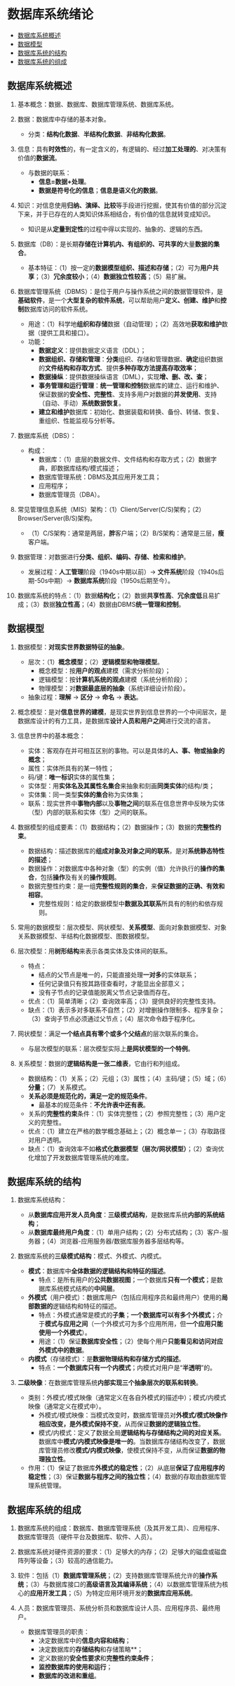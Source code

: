 # 数据库系统绪论

- [数据库系统概述](#数据库系统概述)
- [数据模型](#数据模型)
- [数据库系统的结构](#数据库系统的结构)
- [数据库系统的组成](#数据库系统的组成)

## 数据库系统概述

1. 基本概念：数据、数据库、数据库管理系统、数据库系统。

2. 数据：数据库中存储的基本对象。
    - 分类：**结构化数据**、**半结构化数据**、**非结构化数据**。

3. 信息：具有**时效性**的，有一定含义的，有逻辑的、经过**加工处理的**、对决策有价值的**数据流**。
    - 与数据的联系：
        - **信息=数据+处理**。
        - **数据是符号化的信息**；**信息是语义化的数据**。

4. 知识：对信息使用**归纳、演绎、比较**等手段进行挖掘，使其有价值的部分沉淀下来，并于已存在的人类知识体系相结合，有价值的信息就转变成知识。
    - 知识是从**定量到定性**的过程中得以实现的、抽象的、逻辑的东西。

5. 数据库（DB）：是长期**存储在计算机内、有组织的、可共享的**大量**数据的集合**。
    - 基本特征：（1）按一定的**数据模型组织、描述和存储**；（2）可为**用户共享**；（3）**冗余度较小**；（4）**数据独立性较高**；（5）易扩展。

6. 数据库管理系统（DBMS）：是位于用户与操作系统之间的数据管理软件，是**基础软件**，是一个**大型复杂的软件系统**，可以帮助用户**定义、创建、维护**和**控制**数据库访问的软件系统。
    - 用途：（1）科学地**组织和存储**数据（自动管理）；（2）高效地**获取和维护**数据（提供工具和接口）。
    - 功能：
        - **数据定义**：提供数据定义语言（DDL）；
        - **数据组织、存储和管理**：**分类**组织、存储和管理数据、**确定**组织数据的**文件结构和存取方式**、提供**多种存取方法提高存取效率**；
        - **数据操纵**：提供数据操纵语言（DML），实现**增、删、改、查**；
        - **事务管理和运行管理**：**统一管理和控制**数据库的建立、运行和维护、保证数据的**安全性、完整性**、支持多用户对数据的**并发使用**、支持（自动、手动）**系统数据恢复**。
        - **建立和维护**数据库：初始化、数据装载和转换、备份、转储、恢复、重组织、性能监视与分析等。

7. 数据库系统（DBS）：
    - 构成：
        - 数据库：（1）底层的数据文件、文件结构和存取方式；（2）数据字典，即数据库结构/模式描述；
        - 数据库管理系统：DBMS及其应用开发工具；
        - 应用程序；
        - 数据库管理员（DBA）。

8. 常见管理信息系统（MIS）架构：（1）Client/Server(C/S)架构；（2）Browser/Server(B/S)架构。
    - （1）C/S架构：通常是两层，**胖**客户端；（2）B/S架构：通常是三层，**瘦**客户端。

9. 数据管理：对数据进行**分类、组织、编码、存储、检索和维护**。
    - 发展过程：**人工管理**阶段（1940s中期以前）-> **文件系统**阶段（1940s后期-50s中期）-> **数据库系统**阶段（1950s后期至今）。

10. 数据库系统的特点：（1）数据**结构化**；（2）数据**共享性高**、**冗余度低**且易扩成；（3）数据**独立性高**；（4）数据由DBMS**统一管理和控制**。

## 数据模型

1. 数据模型：**对现实世界数据特征的抽象**。
    - 层次：（1）**概念模型**；（2）**逻辑模型和物理模型**。
        - 概念模型：按**用户的观点**建模（需求分析阶段）；
        - 逻辑模型：按**计算机系统的观点**建模（系统分析阶段）；
        - 物理模型：对**数据最底层的抽象**（系统详细设计阶段）。
    - 抽象过程：**理解** -> **区分** -> **命名** -> **表达**。

2. 概念模型：是对**信息世界的建模**，是现实世界到信息世界的一个中间层次，是数据库设计的有力工具，是数据库**设计人员和用户之间**进行交流的语言。

3. 信息世界中的基本概念：
    - 实体：客观存在并可相互区别的事物。可以是具体的**人、事、物或抽象的概念**；
    - 属性：实体所具有的某一特性；
    - 码/键：**唯一标识**实体的属性集；
    - 实体型：用**实体名及其属性名集合**来抽象和刻画**同类实体**的结构/类；
    - 实体集：同一类型**实体的集合**称为实体集；
    - 联系：现实世界中**事物内部**以及**事物之间**的联系在信息世界中反映为实体（型）内部的联系和实体（型）之间的联系。

4. 数据模型的组成要素：（1）数据结构；（2）数据操作；（3）数据的**完整性约束**。
    - 数据结构：描述数据库的**组成对象及对象之间的联系**，是对**系统静态特性的描述**；
    - 数据操作：对数据库中各种对象（型）的实例（值）允许执行的**操作的集合**，包括**操作**及有关的**操作规则**。
    - 数据完整性约束：是一组**完整性规则的集合**，来**保证数据的正确、有效和相容**。
        - 完整性规则：给定的数据模型中**数据及其联系**所具有的制约和依存规则。

5. 常用的数据模型：层次模型、网状模型、**关系模型**、面向对象数据模型、对象关系数据模型、半结构化数据模型、图数据模型。

6. 层次模型：用**树形结构**来表示各类实体及实体间的联系。
    - 特点：
        - 结点的父节点是唯一的，只能直接处理**一对多**的实体联系；
        - 任何记录值只有按其路径查看时，才能显出全部意义；
        - 没有子节点的记录值能脱离父节点记录值而存在。
    - 优点：（1）简单清晰；（2）查询效率高；（3）提供良好的完整性支持。
    - 缺点：（1）表示多对多联系不自然；（2）对增删操作限制多、程序复杂；（3）查询子节点必须通过父节点；（4）层次命令趋于程序化。

7. 网状模型：满足**一个结点具有零个或多个父结点**的层次联系的集合。
    - 与层次模型的联系：层次模型实际上**是网状模型的一个特例**。

8. 关系模型：数据的**逻辑结构是一张二维表**，它由行和列组成。
    - 数据结构：（1）关系；（2）元组；（3）属性；（4）主码/键；（5）域；（6）**分量**；（7）关系模式。
    - **关系必须是规范化的，满足一定的规范条件**。
        - 最基本的规范条件：**不允许表中还有表**。
    - 关系的**完整性约束**条件：（1）实体完整性；（2）参照完整性；（3）用户定义的完整性。
    - 优点：（1）建立在严格的数学概念基础上；（2）概念单一；（3）存取路径对用户透明。
    - 缺点：（1）查询效率不如**格式化数据模型（层次/网状模型）**；（2）查询优化增加了开发数据库管理系统的难度。

## 数据库系统的结构

1. 数据库系统结构：
    - 从**数据库应用开发人员角度**：**三级模式结构**，是数据库系统**内部的系统结构**；
    - 从**数据库最终用户角度**：（1）单用户结构；（2）分布式结构；（3）客户-服务器；（4）浏览器-应用服务器/数据库服务器多层结构等。

2. 数据库系统的**三级模式结构**：模式、外模式、内模式。
    - **模式**：数据库中**全体数据的逻辑结构和特征的描述**。
        - 特点：是所有用户的**公共数据视图**；一个数据库**只有一个模式**；是数据库系统模式结构的**中间层**。
    - **外模式**（用户模式）：数据库用户（包括应用程序员和最终用户）使用的**局部数据的**逻辑结构和特征的描述。
        - 特点：外模式通常是模式的**子集**；**一个数据库可以有多个外模式**；介于**模式与应用之间**（一个外模式可为多个应用所用，但**一个应用只能使用一个外模式**）。
        - 用途：（1）保证**数据库安全性**；（2）使每个用户**只能看见和访问对应外模式中的数据**。
    - **内模式**（存储模式）：是**数据物理结构和存储方式的描述**。
        - 特点：**一个数据库只有一个内模式**；内模式对用户是“**半透明**”的。
    
3. **二级映像**：在数据库管理系统**内部实现三个抽象层次的联系和转换**。
    - 类别：外模式/模式映像（通常定义在各自外模式的描述中）；模式/内模式映像（通常定义在模式中）。
        - 外模式/模式映像：当模式改变时，数据库管理员对**外模式/模式映像作相应改变，是外模式保持不变**，从而保证**数据的逻辑独立性**。
        - 模式/内模式：定义了数据全局**逻辑结构与存储结构之间的对应关系**。数据库中**模式/内模式映像是唯一的**。当数据库存储结构改变了，数据库管理员修改**模式/内模式映像**，使模式保持不变，从而保证**数据的物理独立性**。
    - 作用：（1）保证了数据库**外模式的稳定性**；（2）从底层**保证了应用程序的稳定性**；（3）保证**数据与程序之间的独立性**；（4）数据的存取由数据库管理系统管理。

## 数据库系统的组成

1. 数据库系统的组成：数据库、数据库管理系统（及其开发工具）、应用程序、数据库管理员（硬件平台及数据库、软件、人员）。

2. 数据库系统对硬件资源的要求：（1）足够大的内存；（2）足够大的磁盘或磁盘阵列等设备；（3）较高的通信能力。

3. 软件：包括（1）**数据库管理系统**；（2）支持数据库管理系统允许的**操作系统**；（3）与数据库接口的**高级语言及其编译系统**；（4）以数据库管理系统为核心的**应用开发工具**；（5）为特定应用环境开发的**数据库应用系统**。

4. 人员：数据库管理员、系统分析员和数据库设计人员、应用程序员、最终用户。
    - 数据库管理员的职责：
        - 决定数据库中的**信息内容和结构**；
        - 决定数据库的**存储结构**和存储策略**；
        - 定义数据的**安全性要求**和**完整性约束条件**；
        - **监控数据库的使用和运行**；
        - **数据库的改进和重组**。
